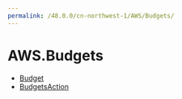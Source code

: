 ```yaml
---
permalink: /48.0.0/cn-northwest-1/AWS/Budgets/
---
```


# AWS.Budgets



* [Budget](Budget.md)
* [BudgetsAction](BudgetsAction.md)